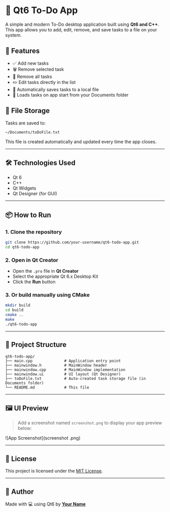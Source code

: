 # 📝 Qt6 To-Do App

A simple and modern To-Do desktop application built using **Qt6 and C++**. This app allows you to add, edit, remove, and save tasks to a file on your system.

## 🚀 Features

- ✅ Add new tasks  
- 🗑️ Remove selected task  
- 🔄 Remove all tasks  
- ✏️ Edit tasks directly in the list  
- 💾 Automatically saves tasks to a local file  
- 📂 Loads tasks on app start from your Documents folder  

## 📂 File Storage

Tasks are saved to:

```
~/Documents/toDoFile.txt
```

This file is created automatically and updated every time the app closes.

---

## 🛠️ Technologies Used

- Qt 6  
- C++  
- Qt Widgets  
- Qt Designer (for GUI)  

---

## 📦 How to Run

### 1. Clone the repository

```bash
git clone https://github.com/your-username/qt6-todo-app.git
cd qt6-todo-app
```

### 2. Open in Qt Creator

- Open the `.pro` file in **Qt Creator**  
- Select the appropriate Qt 6.x Desktop Kit  
- Click the **Run** button  

### 3. Or build manually using CMake

```bash
mkdir build
cd build
cmake ..
make
./qt6-todo-app
```

---

## 📁 Project Structure

```
qt6-todo-app/
├── main.cpp              # Application entry point
├── mainwindow.h          # MainWindow header
├── mainwindow.cpp        # MainWindow implementation
├── mainwindow.ui         # UI layout (Qt Designer)
├── toDoFile.txt          # Auto-created task storage file (in Documents folder)
└── README.md             # This file
```

---

## 🖼️ UI Preview

> Add a screenshot named `screenshot.png` to display your app preview below:

![App Screenshot](screenshot .png)

---

## 📃 License

This project is licensed under the [MIT License](LICENSE).

---

## 🙌 Author

Made with 💻 using Qt6 by **[Your Name](https://github.com/your-username)**

